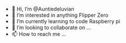 - 👋 Hi, I’m @Auntiedeluvian
- 👀 I’m interested in anything Flipper Zero
- 🌱 I’m currently learning to code Raspberry pi 
- 💞️ I’m looking to collaborate on ...
- 📫 How to reach me ...

<!---
Auntiedeluvian/Auntiedeluvian is a ✨ special ✨ repository because its `README.md` (this file) appears on your GitHub profile.
You can click the Preview link to take a look at your changes.
--->
